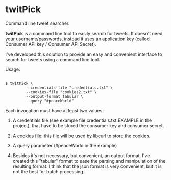# twitPick

Command line tweet searcher.

**twitPick** is a command line tool to easily search for tweets. It doesn't need 
your username/passwords, instead it uses an application key (called Consumer API
key / Consumer API Secret). 

I've developed this solution to provide an easy and convenient interface to search
for tweets using a command line tool. 

Usage: 

```

$ twitPick \
         --credentials-file "credentials.txt" \
         --cookies-file "cookies2.txt" \
         --output-format tabular \
         --query "#peaceWorld"

```

Each invocation must have at least two values: 


  1. A credentials file (see example file credentials.txt.EXAMPLE in the project), 
  that have to be stored the consumer key and consumer secret. 

  2. A cookies file: this file will be used by libcurl to store the cookies. 

  3. A query parameter (#peaceWorld in the example)

  4. Besides it's not necessary, but convenient, an output format. I've created this 
  "tabular" format to ease the parsing and manipulation of the resulting format. I think
  that the json format is very convenient, but it is not the best for batch processing.


  
